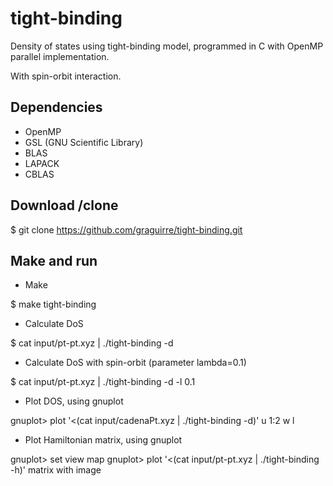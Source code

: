 # tight-binding
Density of states using tight-binding model, programmed in C with OpenMP parallel implementation.

With spin-orbit interaction.

Dependencies
------------

* OpenMP
* GSL (GNU Scientific Library)
* BLAS
* LAPACK
* CBLAS

Download /clone
---------------
$ git clone https://github.com/graguirre/tight-binding.git

Make and run
------------
* Make

$ make tight-binding

* Calculate DoS 

$ cat input/pt-pt.xyz | ./tight-binding -d

* Calculate DoS with spin-orbit (parameter lambda=0.1) 

$ cat input/pt-pt.xyz | ./tight-binding -d -l 0.1

* Plot DOS, using gnuplot

gnuplot> plot '<(cat input/cadenaPt.xyz | ./tight-binding -d)' u 1:2 w l

* Plot Hamiltonian matrix, using gnuplot

gnuplot> set view map
gnuplot> plot '<(cat input/pt-pt.xyz | ./tight-binding -h)' matrix with image
